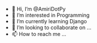 - 👋 Hi, I’m @AmiriDotPy
- 👀 I’m interested in Programming
- 🌱 I’m currently learning Django
- 💞️ I’m looking to collaborate on ...
- 📫 How to reach me ...

<!---
AmiriDotPy/AmiriDotPy is a ✨ special ✨ repository because its `README.md` (this file) appears on your GitHub profile.
You can click the Preview link to take a look at your changes.
--->
